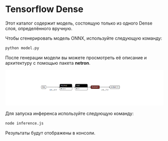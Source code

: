 # Tensorflow Dense
Этот каталог содержит модель, состоящую только из одного Dense слоя, определённого вручную.

Чтобы сгенерировать модель ONNX, используйте следующую команду:
```bash
python model.py
```
После генерации модели вы можете просмотреть её описание и архитектуру с помощью пакета **netron**.

![img.png](img.png)

Для запуска инференса используйте следующую команду:
```bash
node inference.js
```

Результаты будут отображены в консоли.